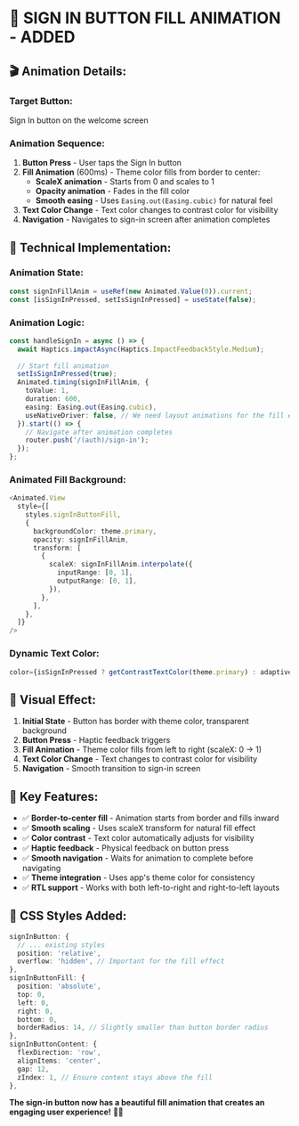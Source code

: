 # 🎨 SIGN IN BUTTON FILL ANIMATION - ADDED

## 🎬 **Animation Details:**

### **Target Button:**
Sign In button on the welcome screen

### **Animation Sequence:**
1. **Button Press** - User taps the Sign In button
2. **Fill Animation** (600ms) - Theme color fills from border to center:
   - **ScaleX animation** - Starts from 0 and scales to 1
   - **Opacity animation** - Fades in the fill color
   - **Smooth easing** - Uses `Easing.out(Easing.cubic)` for natural feel
3. **Text Color Change** - Text color changes to contrast color for visibility
4. **Navigation** - Navigates to sign-in screen after animation completes

## 🔧 **Technical Implementation:**

### **Animation State:**
```typescript
const signInFillAnim = useRef(new Animated.Value(0)).current;
const [isSignInPressed, setIsSignInPressed] = useState(false);
```

### **Animation Logic:**
```typescript
const handleSignIn = async () => {
  await Haptics.impactAsync(Haptics.ImpactFeedbackStyle.Medium);
  
  // Start fill animation
  setIsSignInPressed(true);
  Animated.timing(signInFillAnim, {
    toValue: 1,
    duration: 600,
    easing: Easing.out(Easing.cubic),
    useNativeDriver: false, // We need layout animations for the fill effect
  }).start(() => {
    // Navigate after animation completes
    router.push('/(auth)/sign-in');
  });
};
```

### **Animated Fill Background:**
```typescript
<Animated.View
  style={[
    styles.signInButtonFill,
    {
      backgroundColor: theme.primary,
      opacity: signInFillAnim,
      transform: [
        {
          scaleX: signInFillAnim.interpolate({
            inputRange: [0, 1],
            outputRange: [0, 1],
          }),
        },
      ],
    },
  ]}
/>
```

### **Dynamic Text Color:**
```typescript
color={isSignInPressed ? getContrastTextColor(theme.primary) : adaptiveColors.signInButtonText}
```

## 🎯 **Visual Effect:**

1. **Initial State** - Button has border with theme color, transparent background
2. **Button Press** - Haptic feedback triggers
3. **Fill Animation** - Theme color fills from left to right (scaleX: 0 → 1)
4. **Text Color Change** - Text changes to contrast color for visibility
5. **Navigation** - Smooth transition to sign-in screen

## 🎨 **Key Features:**

- ✅ **Border-to-center fill** - Animation starts from border and fills inward
- ✅ **Smooth scaling** - Uses scaleX transform for natural fill effect
- ✅ **Color contrast** - Text color automatically adjusts for visibility
- ✅ **Haptic feedback** - Physical feedback on button press
- ✅ **Smooth navigation** - Waits for animation to complete before navigating
- ✅ **Theme integration** - Uses app's theme color for consistency
- ✅ **RTL support** - Works with both left-to-right and right-to-left layouts

## 🔧 **CSS Styles Added:**

```typescript
signInButton: {
  // ... existing styles
  position: 'relative',
  overflow: 'hidden', // Important for the fill effect
},
signInButtonFill: {
  position: 'absolute',
  top: 0,
  left: 0,
  right: 0,
  bottom: 0,
  borderRadius: 14, // Slightly smaller than button border radius
},
signInButtonContent: {
  flexDirection: 'row',
  alignItems: 'center',
  gap: 12,
  zIndex: 1, // Ensure content stays above the fill
},
```

**The sign-in button now has a beautiful fill animation that creates an engaging user experience!** 🎨✨


